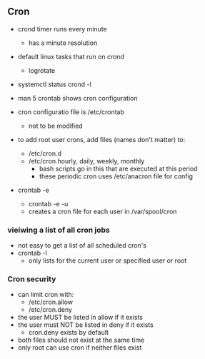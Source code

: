 ## Cron


* crond timer runs every minute
    * has a minute resolution
* default linux tasks that run on crond
    * logrotate

* systemctl status crond -l

* man 5 crontab shows cron configuration


* cron configuratio file is /etc/crontab
    * not to be modified

* to add root user crons, add files (names don't matter) to:
    * /etc/cron.d
    * /etc/cron.hourly, daily, weekly, monthly
        * bash scripts go in this that are executed at this period
        * these periodic cron uses /etc/anacron file for config

* crontab -e
    * crontab -e -u <username>
    * creates a cron file for each user in /var/spool/cron


### vieiwing a list of all cron jobs
* not easy to get a list of all scheduled cron's
* crontab -l 
    * only lists for the current user or specified user or root 

### Cron security
* can limit cron with:
    * /etc/cron.allow
    * /etc/cron.deny
* the user MUST be listed in allow if it exists 
* the user must NOT be listed in deny if it exists
    * cron.deny exists by default
* both files should not exist at the same time
* only root can use cron if neither files exist